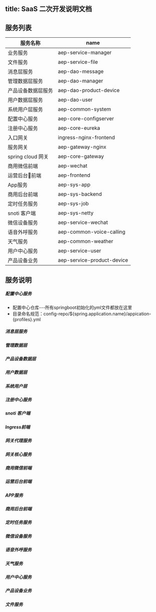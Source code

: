 title:  SaaS 二次开发说明文档
---
## 服务列表
| 服务名称           | name                       |
| ------------------ | -------------------------- |
| 业务服务           | aep-service-manager        |
| 文件服务           | aep-service-file           |
| 消息层服务         | aep-dao-message            |
| 管理数据层服务     | aep-dao-manager            |
| 产品设备数据层服务 | aep-dao-product-device     |
| 用户数据层服务     | aep-dao-user               |
| 系统用户层服务     | aep-common-system          |
| 配置中心服务       | aep-core-configserver      |
| 注册中心服务       | aep-core-eureka            |
| 入口网关           | ingress-nginx-frontend     |
| 服务网关           | aep-gateway-nginx          |
| spring cloud 网关  | aep-core-gateway           |
| 商用微信前端       | aep-wechat                 |
| 运营后台前端      | aep-frontend               |
| App服务            | aep-sys-app                |
| 商用后台前端       | aep-sys-backend            |
| 定时任务服务       | aep-sys-job                |
| snoti 客户端       | aep-sys-netty              |
| 微信设备服务       | aep-service-wechat         |
| 语音外呼服务       | aep-common-voice-calling   |
| 天气服务           | aep-common-weather         |
| 用户中心服务       | aep-service-user           |
| 产品设备业务       | aep-service-product-device |


## 服务说明

##### 配置中心服务
* 配置中心仓库---所有springboot初始化的yml文件都放在这里
* 目录命名规范：config-repo/${spring.application.name}/appication-{profiles}.yml
##### 消息层服务
##### 管理数据层
##### 产品设备数据层
##### 用户数据层
##### 系统用户层
##### 注册中心服务
##### snoti 客户端
##### Ingress前端
##### 网关代理服务
##### 网关核心服务
##### 商用微信前端
##### 运营后台前端
##### APP服务
##### 商用后台前端
##### 定时任务服务
##### 微信设备服务
##### 语音外呼服务
##### 天气服务
##### 用户中心服务
##### 产品设备业务
##### 文件服务
